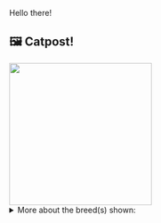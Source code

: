 Hello there!



## 🖼️ Catpost!

<sub>
    <img src="https://cdn2.thecatapi.com/images/IFLjrNmc3.jpg" height="256">
</sub>


<details>
<summary>More about the breed(s) shown:</summary>

Breed: Somali

Description: The Somali lives life to the fullest. He climbs higher, jumps farther, plays harder. Nothing escapes the notice of this highly intelligent and inquisitive cat. Somalis love the company of humans and other animals.

Links:
<ul>
  <li>CFA http://cfa.org/Breeds/BreedsSthruT/Somali.aspx</li>
  <li>Wikipedia https://en.wikipedia.org/wiki/Somali_(cat)</li>
</ul> 

</details>

